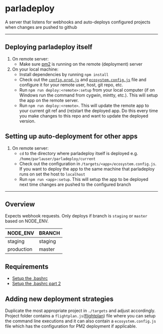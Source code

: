 # parladeploy
A server that listens for webhooks and auto-deploys configured projects when changes are pushed to github

---

## Deploying parladeploy itself
1. On remote server:
    - Make sure [pm2](https://github.com/Unitech/pm2) is running on the remote (deployment) server
2. On your local machine:
    - Install dependencies by running `npm install`
    - Check out the [`config.prod.js`](./config.prod.js) and [`ecosystem.config.js`](./ecosystem.config.js) file and configure it for your remote user, host, git repo, etc.
    - Run `npm run deploy:<remote>:setup` from your local computer (if on Windows run the command from cygwin, mintty, etc.). This will setup the app on the remote server.
    - Run `npm run deploy:<remote>`. This will update the remote app to your current git ref and (re)start the deployed app. Do this every time you make changes to this repo and want to update the deployed version.

## Setting up auto-deployment for other apps
1. On remote server:
    - `cd` to the directory where parladeploy itself is deployed e.g. `/home/parlauser/parladeploy/current`
    - Check out the configuration in `/targets/<app>/ecosystem.config.js`. If you want to deploy the app to the same machine that parladeploy runs on set the host to `localhost`
    - Run `npm run <app>:setup`. This will setup the app to be deployed next time changes are pushed to the configured branch

---

## Overview
Expects webhook requests. Only deploys if branch is `staging` or `master` based on NODE_ENV.

|NODE_ENV  |BRANCH  |
|----------|--------|
|staging   |staging |
|production|master  |

## Requirements

- [Setup the .bashrc](https://github.com/Unitech/pm2/issues/1887#issuecomment-327085935)
- [Setup the .bashrc part 2](https://github.com/Unitech/pm2/issues/1887#issuecomment-327085935)

## Adding new deployment strategies

Duplicate the most appropriate project in `./targets` and adjust accordingly. Project folder contains a `flightplan.js`([flightplan](https://github.com/pstadler/flightplan)) file where you can setup the command line executions and it can also contain a `ecosystem.config.js` file which has the configuration for PM2 deployment if applicable.
